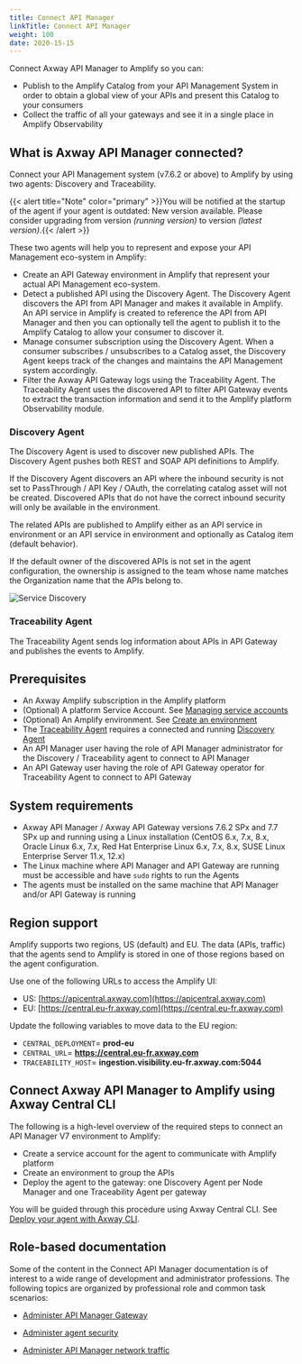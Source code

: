 ```yaml
---
title: Connect API Manager
linkTitle: Connect API Manager
weight: 100
date: 2020-15-15
---
```

Connect Axway API Manager to Amplify so you can:

* Publish to the Amplify Catalog from your API Management System in order to obtain a global view of your APIs and present this Catalog to your consumers
* Collect the traffic of all your gateways and see it in a single place in Amplify Observability

## What is Axway API Manager connected?

Connect your API Management system (v7.6.2 or above) to Amplify by using two agents: Discovery and Traceability.

{{< alert title="Note" color="primary" >}}You will be notified at the startup of the agent if your agent is outdated: New version available. Please consider upgrading from version *(running version)* to version *(latest version)*.{{< /alert >}}

These two agents will help you to represent and expose your API Management eco-system in Amplify:

* Create an API Gateway environment in Amplify that represent your actual API Management eco-system.
* Detect a published API using the Discovery Agent. The Discovery Agent discovers the API from API Manager and makes it available in Amplify. An API service in Amplify is created to reference the API from API Manager and then you can optionally tell the agent to publish it to the Amplify Catalog to allow your consumer to discover it.
* Manage consumer subscription using the Discovery Agent. When a consumer subscribes / unsubscribes to a Catalog asset, the Discovery Agent keeps track of the changes and maintains the API Management system accordingly.
* Filter the Axway API Gateway logs using the Traceability Agent. The Traceability Agent uses the discovered API to filter API Gateway events to extract the transaction information and send it to the Amplify platform Observability module.

### Discovery Agent

The Discovery Agent is used to discover new published APIs. The Discovery Agent pushes both REST and SOAP API definitions to Amplify.

If the Discovery Agent discovers an API where the inbound security is not set to PassThrough / API Key / OAuth, the correlating catalog asset will not be created. Discovered APIs that do not have the correct inbound security will only be available in the environment.

The related APIs are published to Amplify either as an API service in environment or an API service in environment and optionally as Catalog item (default behavior).

If the default owner of the discovered APIs is not set in the agent configuration, the ownership is assigned to the team whose name matches the Organization name that the APIs belong to.

![Service Discovery](/Images/central/connect-api-manager/servicediscoveryapim.png)

### Traceability Agent

The Traceability Agent sends log information about APIs in API Gateway and publishes the events to Amplify.

## Prerequisites

* An Axway Amplify subscription in the Amplify platform
* (Optional) A platform Service Account. See [Managing service accounts](https://docs.axway.com/bundle/platform-management/page/docs/management_guide/organizations/managing_organizations/index.html#managing-service-accounts)
* (Optional) An Amplify environment. See [Create an environment](/docs/integrate_with_central/cli_central/cli_environments)
* The [Traceability Agent](#traceability-agent) requires a connected and running [Discovery Agent](#discovery-agent)
* An API Manager user having the role of API Manager administrator for the Discovery / Traceability agent to connect to API Manager
* An API Gateway user having the role of API Gateway operator for Traceability Agent to connect to API Gateway

## System requirements

* Axway API Manager / Axway API Gateway versions 7.6.2 SPx and 7.7 SPx up and running using a Linux installation (CentOS 6.x, 7.x, 8.x,  Oracle Linux 6.x, 7.x, Red Hat Enterprise Linux 6.x, 7.x, 8.x, SUSE Linux Enterprise Server 11.x, 12.x)
* The Linux machine where API Manager and API Gateway are running must be accessible and have `sudo` rights to run the Agents
* The agents must be installed on the same machine that API Manager and/or API Gateway is running

## Region support

Amplify supports two regions, US (default) and EU. The data (APIs, traffic) that the agents send to Amplify is stored in one of those regions based on the agent configuration.

Use one of the following URLs to access the Amplify UI:

* US: [https://apicentral.axway.com](https://apicentral.axway.com)
* EU: [https://central.eu-fr.axway.com](https://central.eu-fr.axway.com)

Update the following variables to move data to the EU region:

* `CENTRAL_DEPLOYMENT`= **prod-eu**
* `CENTRAL_URL`= **<https://central.eu-fr.axway.com>**
* `TRACEABILITY_HOST`= **ingestion.visibility.eu-fr.axway.com:5044**

## Connect Axway API Manager to Amplify using Axway Central CLI

The following is a high-level overview of the required steps to connect an API Manager V7 environment to Amplify:

* Create a service account for the agent to communicate with Amplify platform
* Create an environment to group the APIs
* Deploy the agent to the gateway: one Discovery Agent per Node Manager and one Traceability Agent per gateway

You will be guided through this procedure using Axway Central CLI. See [Deploy your agent with Axway CLI](/docs/connect_manage_environ/connect_api_manager/deploy-your-agents-with-amplify-cli/).

## Role-based documentation

Some of the content in the Connect API Manager documentation is of interest to a wide range of development and administrator professions. The following topics are organized by professional role and common task scenarios:

* [Administer API Manager Gateway](/docs/connect_manage_environ/connect_api_manager/gateway-administation/)

* [Administer agent security](/docs/connect_manage_environ/connected_agent_common_reference/agent_security/)

* [Administer API Manager network traffic](/docs/connect_manage_environ/connected_agent_common_reference/network_traffic/)
